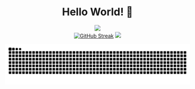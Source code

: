 <div id="header" align="center">
  <h1> 
    Hello World! 👋
  </h1>
  <img src="https://user-images.githubusercontent.com/22107794/139580686-887df369-edb8-4bc8-b607-4fbf6d7e4866.gif">
</div>
<div id="content" align="center">
  <a href="https://github.com/nyomr"><img height="150px" src="https://github-readme-streak-stats.herokuapp.com?user=nyomr&theme=gotham" alt="GitHub Streak" /></a>
  <a href="https://github.com/nyomr"><img height="150px" src="https://github-readme-stats.vercel.app/api/top-langs/?username=nyomr&layout=compact&theme=gotham" /></a>
</div>
<div id="content-2" align="center">
  
</div>

![Snake animation](https://raw.githubusercontent.com/nyomr/nyomr/output/github-contribution-grid-snake-dark.svg)

